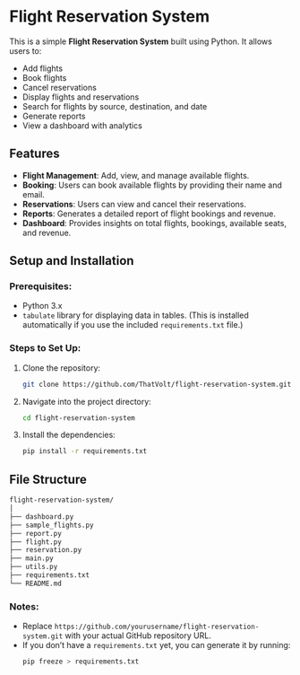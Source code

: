 # Flight Reservation System

This is a simple **Flight Reservation System** built using Python. It allows users to:

- Add flights
- Book flights
- Cancel reservations
- Display flights and reservations
- Search for flights by source, destination, and date
- Generate reports
- View a dashboard with analytics

## Features

- **Flight Management**: Add, view, and manage available flights.
- **Booking**: Users can book available flights by providing their name and email.
- **Reservations**: Users can view and cancel their reservations.
- **Reports**: Generates a detailed report of flight bookings and revenue.
- **Dashboard**: Provides insights on total flights, bookings, available seats, and revenue.

## Setup and Installation

### Prerequisites:

- Python 3.x
- `tabulate` library for displaying data in tables. (This is installed automatically if you use the included `requirements.txt` file.)

### Steps to Set Up:

1. Clone the repository:
   ```bash
   git clone https://github.com/ThatVolt/flight-reservation-system.git
   ```
2. Navigate into the project directory:
   ```bash
   cd flight-reservation-system
   ```
3. Install the dependencies:
   ```bash
   pip install -r requirements.txt
   ```

## File Structure

```bash
flight-reservation-system/
│
├── dashboard.py
├── sample_flights.py
├── report.py
├── flight.py
├── reservation.py
├── main.py
├── utils.py
├── requirements.txt
└── README.md
```


### Notes:
- Replace `https://github.com/yourusername/flight-reservation-system.git` with your actual GitHub repository URL.
- If you don’t have a `requirements.txt` yet, you can generate it by running:
  ```bash
  pip freeze > requirements.txt
